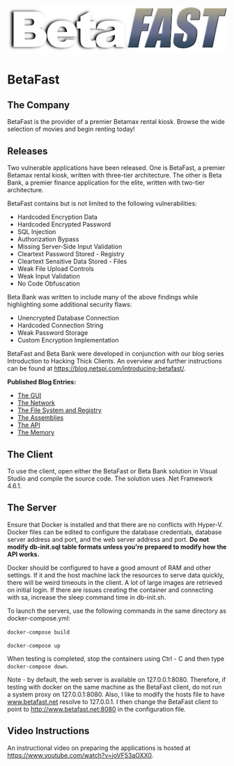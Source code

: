![Image of BetaFast](https://github.com/NetSPI/BetaFast/blob/master/docs/images/betafast-logo.png)
# BetaFast
## The Company
BetaFast is the provider of a premier Betamax rental kiosk. Browse the wide selection of movies and begin renting today!

## Releases
Two vulnerable applications have been released. One is BetaFast, a premier Betamax rental kiosk, written with three-tier architecture. The other is Beta Bank, a premier finance application for the elite, written with two-tier architecture.

BetaFast contains but is not limited to the following vulnerabilities:
* Hardcoded Encryption Data
* Hardcoded Encrypted Password
* SQL Injection
* Authorization Bypass
* Missing Server-Side Input Validation
* Cleartext Password Stored - Registry
* Cleartext Sensitive Data Stored - Files
* Weak File Upload Controls
* Weak Input Validation
* No Code Obfuscation

Beta Bank was written to include many of the above findings while highlighting some additional security flaws:
* Unencrypted Database Connection
* Hardcoded Connection String
* Weak Password Storage
* Custom Encryption Implementation

BetaFast and Beta Bank were developed in conjunction with our blog series Introduction to Hacking Thick Clients. An overview and further instructions can be found at https://blog.netspi.com/introducing-betafast/.

**Published Blog Entries:**
* [The GUI](https://blog.netspi.com/introduction-to-hacking-thick-clients-part-1-the-gui/)
* [The Network](https://blog.netspi.com/introduction-to-hacking-thick-clients-part-2-the-network/)
* [The File System and Registry](https://blog.netspi.com/introduction-to-hacking-thick-clients-part-3/)
* [The Assemblies](https://blog.netspi.com/introduction-to-hacking-thick-clients-part-4-the-assemblies/)
* [The API](https://blog.netspi.com/introduction-to-hacking-thick-clients-part-5-the-api/)
* [The Memory](https://blog.netspi.com/introduction-to-hacking-thick-clients-part-6-the-memory/)

## The Client
To use the client, open either the BetaFast or Beta Bank solution in Visual Studio and compile the source code. The solution uses .Net Framework 4.6.1.

## The Server
Ensure that Docker is installed and that there are no conflicts with Hyper-V. Docker files can be edited to configure the database credentials, database server address and port, and the web server address and port. **Do not modify db-init.sql table formats unless you're prepared to modify how the API works.**

Docker should be configured to have a good amount of RAM and other settings. If it and the host machine lack the resources to serve data quickly, there will be weird timeouts in the client. A lot of large images are retrieved on initial login. If there are issues creating the container and connecting with sa, increase the sleep command time in db-init.sh.

To launch the servers, use the following commands in the same directory as docker-compose.yml:

```docker-compose build```

```docker-compose up```

When testing is completed, stop the containers using Ctrl - C and then type `docker-compose down`.

Note - by default, the web server is available on 127.0.0.1:8080. Therefore, if testing with docker on the same machine as the BetaFast client, do not run a system proxy on 127.0.0.1:8080. Also, I like to modify the hosts file to have www.betafast.net resolve to 127.0.0.1. I then change the BetaFast client to point to http://www.betafast.net:8080 in the configuration file.

## Video Instructions
An instructional video on preparing the applications is hosted at https://www.youtube.com/watch?v=joVF53aOXX0.
